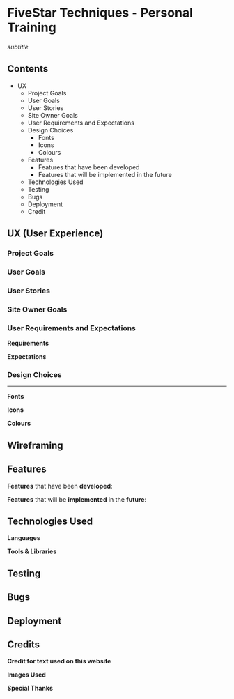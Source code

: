 # FiveStar Techniques - Personal Training #
*subtitle*

## Contents ##
* UX
    * Project Goals
    * User Goals
    * User Stories
    * Site Owner Goals
    * User Requirements and Expectations
    * Design Choices
        * Fonts
        * Icons
        * Colours
    * Features
        * Features that have been developed
        * Features that will be implemented in the future
    * Technologies Used
    * Testing
    * Bugs
    * Deployment
    * Credit

## UX (User Experience) ##

### Project Goals ###




### User Goals ###




### User Stories ###




### Site Owner Goals ###




### User Requirements and Expectations ###

**Requirements**




**Expectations**




### Design Choices ###
---

**Fonts**




**Icons**




**Colours**




## Wireframing ##




## Features ##

**Features** that have been **developed**:



**Features** that will be **implemented** in the **future**:




## Technologies Used ##

**Languages**




**Tools & Libraries**





## Testing ##





## Bugs ##





## Deployment ##





## Credits ##

**Credit for text used on this website**




**Images Used**




**Special Thanks**